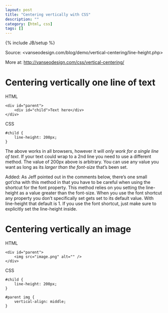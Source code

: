 ```yaml
---
layout: post
title: "Centering vertically with CSS"
description: ""
category: [html, css]
tags: []
---
```

{% include JB/setup %}

Source: <vanseodesign.com/blog/demo/vertical-centering/line-height.php>

More at: <http://vanseodesign.com/css/vertical-centering/>

# Centering vertically one line of text

HTML

    <div id="parent">
        <div id="child">Text here</div>
    </div>

CSS

    #child {
        line-height: 200px;
    }


The above works in all browsers, however it will *only work for a single line of text*. If your text could wrap to a 2nd line you need to use a different method. The value of 200px above is arbitrary. You can use any value you want as long as its *larger than the font-size* that’s been set.

Added: As Jeff pointed out in the comments below, there’s one small got’cha with this method in that you have to be careful when using the shortcut for the font property. This method relies on you setting the line-height as a value greater than the font-size. When you use the font shortcut any property you don’t specifically set gets set to its default value. With line-height that default is 1. If you use the font shortcut, just make sure to explicitly set the line-height inside.


# Centering vertically an image

HTML

    <div id="parent">
        <img src="image.png" alt="" />
    </div>

CSS

    #child {
        line-height: 200px;
    }

    #parent img {
        vertical-align: middle;
    }